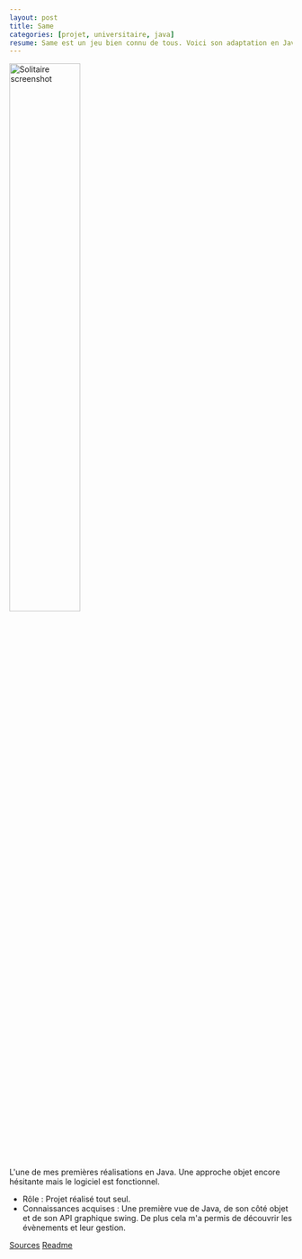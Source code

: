 ```yaml
---
layout: post
title: Same
categories: [projet, universitaire, java]
resume: Same est un jeu bien connu de tous. Voici son adaptation en Java afin d'en découvrir l'API swing.
---
```

<div class="container-img">
  <img src="http://man.lydiman.net/cv/Java/Same/Same.png" alt="Solitaire screenshot" width="50%" />
</div>

L'une de mes premières réalisations en Java. Une approche objet encore hésitante mais le logiciel est fonctionnel.

* Rôle : Projet réalisé tout seul.
* Connaissances acquises : Une première vue de Java, de son côté objet et de son API graphique swing. De plus cela m'a permis de découvrir les évènements et leur gestion.

<div class="container-link">
  <a href="http://man.lydiman.net/cv/Java/Same/Same.zip" target="_blank">Sources</a>
  <a href="http://man.lydiman.net/cv/Java/Same/README!" target="_blank">Readme</a>
</div>